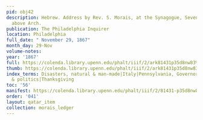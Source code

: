 ```yaml
---
pid: obj42
description: Hebrew. Address by Rev. S. Morais, at the Synagogue, Seventh Street,
  above Arch.
publication: The Philadelphia Inquirer
location: Philadelphia
full_date: " November 29, 1867"
month_day: 29-Nov
volume-notes:
year: '1867'
full: https://colenda.library.upenn.edu/phalt/iiif/2/ark81431p35d8nw83%2FSHA256E-s8609043--06cd92f07184dd77cbd755d84d9b25b5bd843f4183a1d251ac1197b609a271b3.jpeg/full/3500,/0/default.jpg
thumb: https://colenda.library.upenn.edu/phalt/iiif/2/ark81431p35d8nw83%2FSHA256E-s8609043--06cd92f07184dd77cbd755d84d9b25b5bd843f4183a1d251ac1197b609a271b3.jpeg/full/!200,200/0/default.jpg
index_terms: Disasters, natural & man-made|Italy|Pennsylvania, Governor of|Pulpit
  & politics|Thanksgiving
toc: '56'
manifest: https://colenda.library.upenn.edu/phalt/iiif/2/81431-p35d8nw83/manifest
order: '041'
layout: qatar_item
collection: morais_ledger
---
```

